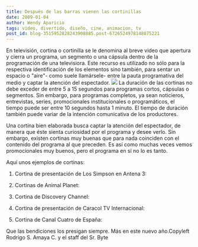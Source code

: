 ```yaml
---
title: Después de las barras vienen las cortinillas
date: 2009-01-04
author: Wendy Aparicio
tags: video, divertido, diseño, cine, animacion, tv
post_id: blog-3515952828243908885.post-6726524978148075221
---
```


En televisión, cortina o cortinilla se le denomina al breve video que apertura y cierra un programa, un segmento o una cápsula dentro de la programación de una televisiora. Este recurso es utilizado no sólo para la respectiva identificación de los elementos sino también, para sentar un espacio o "aire"- como suele llamársele- entre la pauta programativa del medio y captar la atención del espectador.
[![](https://4.bp.blogspot.com/_JbB9KsZ238w/SV2QVmNKmlI/AAAAAAAAASU/Z70nOMOU0hs/s320/history.jpg)](https://4.bp.blogspot.com/_JbB9KsZ238w/SV2QVmNKmlI/AAAAAAAAASU/Z70nOMOU0hs/s1600-h/history.jpg)
La duración de las cortinas no debe exceder de entre 5 a 15 segundos para programas cortos, cápsulas o segmentos. Sin embargo, para programas completos, ya sean noticieros, entrevistas, series, promocionales institucionales o programáticos, el tiempo puede ser entre 10 segundos hasta 1 minuto. El tiempo de duración también puede variar de la intención comunicativa de los productores.

Una cortina bien elaborada busca captar la atención del espectador, de manera que éste sienta curiosidad por el programa y desee verlo. Sin embargo, existen cortinas muy buenas que para nada coinciden con el contenido del programa al que preceden. Es así como muchas veces vemos promocionales muy buenos, pero el programa en sí no lo es tanto.

Aquí unos ejemplos de cortinas:

1. Cortina de presentación de Los Simpson en Antena 3:

2. Cortinas de Animal Planet:

3. Cortina de Discovery Channel:

4. Cortina de presentación de Caracol TV Internacional:

5. Cortina de Canal Cuatro de España:

Que las bendiciones los presigan siempre. Más en este nuevo año.Copyleft Rodrigo S. Amaya C. y el staff del Sr. Byte